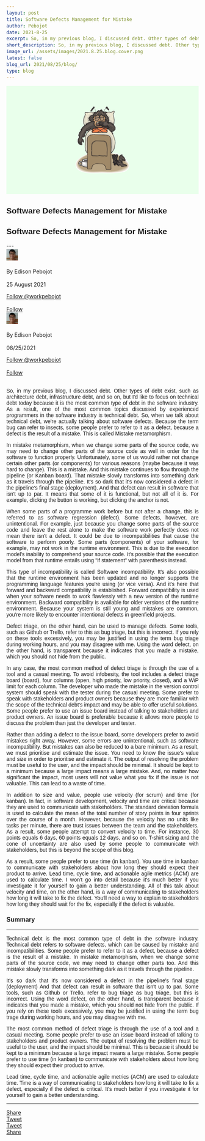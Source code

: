 ```yaml
---
layout: post
title: Software Defects Management for Mistake
author: Pebojot
date: 2021-8-25
excerpt: So, in my previous blog, I discussed debt. Other types of debt exist, such as architecture debt, infrastructure debt, and so on, but I'd like to focus on technical debt today because it is the most common type of debt in the software industry.
short_description: So, in my previous blog, I discussed debt. Other types of debt exist, such as architecture debt, infrastructure debt, and so on
image_url: /assets/images/2021.8.25.blog.cover.png
latest: false
blog_url: 2021/08/25/blog/
type: blog
---
```

<img src="/assets/images/2021.8.25.blog.cover.png" class="rounded img-fluid" alt="cover">

<div class="desktop__size" style="text-align: justify;word-break: keep-all;font-family:sans-serif;">
    <h2>Software Defects Management for Mistake</h2>
</div>
<div class="mobile__size" style="text-align: justify;word-break: keep-all;font-family:sans-serif;">
    <h2>Software Defects Management for Mistake</h2>
</div>
---

<div class="desktop__size">
    <div class="d-flex align-items-center">
    <div class="align-self-center">
        <small class="text-muted">
        <img src="/assets/images/2x2.webp" width="30" height="30" class="img-fluid rounded-circle"
            alt="Edison Pebojot">
        </small>
    </div>
      &nbsp;
      <div class="align-self-center">
        By Edison Pebojot
      </div>
      &nbsp;
      <div class="align-self-center">
        25 August 2021
      </div>
    </div>
    <p></p>
    <div class="d-flex align-items-center">
      <div class="align-self-center">
        <a href="https://twitter.com/workpebojot?ref_src=twsrc%5Etfw" class="twitter-follow-button" data-size="large"
          data-show-screen-name="false" data-show-count="false">Follow @workpebojot</a>
        <script async src="https://platform.twitter.com/widgets.js" charset="utf-8"></script>
      </div>
      &nbsp;
      <div class="align-self-center">
        <a class="github-button" href="https://github.com/workpebojot"
          data-color-scheme="no-preference: light; light: light; dark: light;" data-size="large"
          aria-label="Follow @workpebojot on GitHub">Follow</a>
      </div>
    </div>
 </div>


<div class="mobile__size">
    <div class="d-flex align-items-center">
        <div class="align-self-center">
            <small class="text-muted">
                <img src="/assets/images/2x2.webp" width="30" height="30" class="img-fluid rounded-circle"  alt="Edison Pebojot">
            </small>
        </div>
        &nbsp;
        <div class="align-self-center">
            By Edison Pebojot
        </div>
        &nbsp;
        <div class="align-self-center flex-grow-1">
            08/25/2021
        </div>
    </div>
    <p></p>
    <div class="d-flex align-items-center justify-content-start">
        <div class="align-self-center">
            <a href="https://twitter.com/workpebojot?ref_src=twsrc%5Etfw" class="twitter-follow-button align-self-center" data-show-screen-name="false" data-show-count="false">Follow @workpebojot</a><script async src="https://platform.twitter.com/widgets.js" charset="utf-8"></script>
        </div>
        &nbsp;
        <div class="align-self-center">
            <a class="github-button align-self-center" href="https://github.com/workpebojot" aria-label="Follow @workpebojot on GitHub">Follow</a>
        </div>
    </div>
</div>
<br />
  <div style="text-align: justify;word-break: keep-all;font-family:sans-serif;">
    <p>
        So, in my previous blog, I discussed debt. Other types of debt exist, such as architecture debt, infrastructure debt, and so on, but I'd like to focus on technical debt today because it is the most common type of debt in the software industry. As a result, one of the most common topics discussed by experienced programmers in the software industry is technical debt. So, when we talk about technical debt, we're actually talking about software defects. Because the term bug can refer to insects, some people prefer to refer to it as a defect, because a defect is the result of a mistake. This is called Mistake metamorphism.
    </p>
    <p>
        In mistake metamorphism, when we change some parts of the source code, we may need to change other parts of the source code as well in order for the software to function properly. Unfortunately, some of us would rather not change certain other parts (or components) for various reasons (maybe because it was hard to change). This is a mistake. And this mistake continues to flow through the pipeline (or Kanban board). That mistake slowly transforms into something dark as it travels through the pipeline. It's so dark that it's now considered a defect in the pipeline's final stage (deployment). And that defect can result in software that isn't up to par. It means that some of it is functional, but not all of it is. For example, clicking the button is working, but clicking the anchor is not.
    </p>
    <p>
        When some parts of a programme work before but not after a change, this is referred to as software regression (defect). Some defects, however, are unintentional. For example, just because you change some parts of the source code and leave the rest alone to make the software work perfectly does not mean there isn't a defect. It could be due to incompatibilities that cause the software to perform poorly. Some parts (components) of your software, for example, may not work in the runtime environment. This is due to the execution model's inability to comprehend your source code. It's possible that the execution model from that runtime entails using "if statement" with parenthesis instead.
    </p>
    <p>
        This type of incompatibility is called Software incompatibility. It's also possible that the runtime environment has been updated and no longer supports the programming language features you're using (or vice versa). And it's here that forward and backward compatibility is established. Forward compatibility is used when your software needs to work flawlessly with a new version of the runtime environment. Backward compatibility is available for older versions of the runtime environment. Because your system is still young and mistakes are common, you're more likely to encounter intentional defects in greenfield projects.
    </p>
    <p>
        Defect triage, on the other hand, can be used to manage defects. Some tools, such as Github or Trello, refer to this as bug triage, but this is incorrect. If you rely on these tools excessively, you may be justified in using the term bug triage during working hours, and you may disagree with me. Using the word defect, on the other hand, is transparent because it indicates that you made a mistake, which you should not hide from the public.
    </p>
    <p>
        In any case, the most common method of defect triage is through the use of a tool and a casual meeting. To avoid infobesity, the tool includes a defect triage board (board), four columns (open, high priority, low priority, closed), and a WiP limit for each column. The developer who made the mistake in the version control system should speak with the tester during the casual meeting. Some prefer to speak with stakeholders and product owners because they are more familiar with the scope of the technical debt's impact and may be able to offer useful solutions. Some people prefer to use an issue board instead of talking to stakeholders and product owners. An issue board is preferable because it allows more people to discuss the problem than just the developer and tester.
    </p>
    <p>
        Rather than adding a defect to the issue board, some developers prefer to avoid mistakes right away. However, some errors are unintentional, such as software incompatibility. But mistakes can also be reduced to a bare minimum. As a result, we must prioritise and estimate the issue. You need to know the issue's value and size in order to prioritise and estimate it. The output of resolving the problem must be useful to the user, and the impact should be minimal. It should be kept to a minimum because a large impact means a large mistake. And, no matter how significant the impact, most users will not value what you fix if the issue is not valuable. This can lead to a waste of time.
    </p>
    <p>
        In addition to size and value, people use velocity (for scrum) and time (for kanban). In fact, in software development, velocity and time are critical because they are used to communicate with stakeholders. The standard deviation formula is used to calculate the mean of the total number of story points in four sprints over the course of a month. However, because the velocity has no units like tasks per minute, there are trust issues between the team and the stakeholders. As a result, some people attempt to convert velocity to time. For instance, 30 points equals 6 days, 60 points equals 12 days, and so on. T-shirt sizing and the cone of uncertainty are also used by some people to communicate with stakeholders, but this is beyond the scope of this blog.
    </p>
    <p>
        As a result, some people prefer to use time (in kanban). You use time in kanban to communicate with stakeholders about how long they should expect their product to arrive. Lead time, cycle time, and actionable agile metrics (ACM) are used to calculate time. I won't go into detail because it's much better if you investigate it for yourself to gain a better understanding. All of this talk about velocity and time, on the other hand, is a way of communicating to stakeholders how long it will take to fix the defect. You'll need a way to explain to stakeholders how long they should wait for the fix, especially if the defect is valuable.
    </p>
    <h3>Summary</h3>
    <hr />
    <p>
        Technical debt is the most common type of debt in the software industry. Technical debt refers to software defects, which can be caused by mistake and incompatibilities. Some people prefer to refer to it as a defect, because a defect is the result of a mistake. In mistake metamorphism, when we change some parts of the source code, we may need to change other parts too. And this mistake slowly transforms into something dark as it travels through the pipeline.
    </p>
    <p>
        It's so dark that it's now considered a defect in the pipeline's final stage (deployment) And that defect can result in software that isn't up to par. Some tools, such as Github or Trello, refer to bug triage as bug triage, but this is incorrect. Using the word defect, on the other hand, is transparent because it indicates that you made a mistake, which you should not hide from the public. If you rely on these tools excessively, you may be justified in using the term bug trage during working hours, and you may disagree with me.
    </p>
    <p>
        The most common method of defect triage is through the use of a tool and a casual meeting. Some people prefer to use an issue board instead of talking to stakeholders and product owners. The output of resolving the problem must be useful to the user, and the impact should be minimal. This is because it should be kept to a minimum because a large impact means a large mistake. Some people prefer to use time (in kanban) to communicate with stakeholders about how long they should expect their product to arrive.
    </p>
    <p>
        Lead time, cycle time, and actionable agile metrics (ACM) are used to calculate time. Time is a way of communicating to stakeholders how long it will take to fix a defect, especially if the defect is critical. It's much better if you investigate it for yourself to gain a better understanding.
    </p>
  </div>
<hr />
<div class="desktop__size">
  <div class="d-flex align-items-center justify-content-start">
    <div class="align-self-center">
      <div class="fb-share-button align-self-center" style="vertical-align: super;top:-2px" data-href="https://www.pebojot.com/2022/08/25/blog/" data-layout="button" data-size="large"><a target="_blank" href="https://www.facebook.com/sharer/sharer.php?u=https%3A%2F%2Fdevelopers.facebook.com%2Fdocs%2Fplugins%2F&amp;src=sdkpreparse" class="fb-xfbml-parse-ignore">Share</a></div>
    </div>
    <div class="align-self-center">
      <a href="https://twitter.com/share?ref_src=twsrc%5Etfw" class="twitter-share-button" data-size="large"
        data-show-screen-name="false" data-show-count="false" data-via="workpebojot">Tweet</a>
      <script async src="https://platform.twitter.com/widgets.js" charset="utf-8"></script>
    </div>
  </div>
</div>

<div class="mobile__size">
    <div class="d-flex align-items-center justify-content-start">
        <div class="align-self-center">
            <a href="https://twitter.com/share?ref_src=twsrc%5Etfw" class="twitter-share-button align-self-center" data-show-screen-name="false" data-show-count="false" data-via="workpebojot">Tweet</a><script async src="https://platform.twitter.com/widgets.js" charset="utf-8"></script>
        </div>
        <div class="align-self-center">
            <div class="fb-share-button align-self-center" style="vertical-align: super;top:-2px" data-href="https://www.pebojot.com/2022/08/25/blog/" data-layout="button" data-size="small"><a target="_blank" href="https://www.facebook.com/sharer/sharer.php?u=https%3A%2F%2Fdevelopers.facebook.com%2Fdocs%2Fplugins%2F&amp;src=sdkpreparse" class="fb-xfbml-parse-ignore">Share</a></div>
        </div>
    </div>
</div>
<br />
<br />
<br />
<br />
<br />
